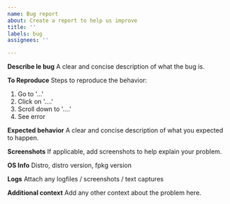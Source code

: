 ```yaml
---
name: Bug report
about: Create a report to help us improve
title: ''
labels: bug
assignees: ''

---
```


**Describe le bug**
A clear and concise description of what the bug is.

**To Reproduce**
Steps to reproduce the behavior:
1. Go to '...'
2. Click on '....'
3. Scroll down to '....'
4. See error

**Expected behavior**
A clear and concise description of what you expected to happen.

**Screenshots**
If applicable, add screenshots to help explain your problem.

**OS Info**
Distro, distro version, fpkg version

**Logs**
Attach any logfiles / screenshots / text captures

**Additional context**
Add any other context about the problem here.
